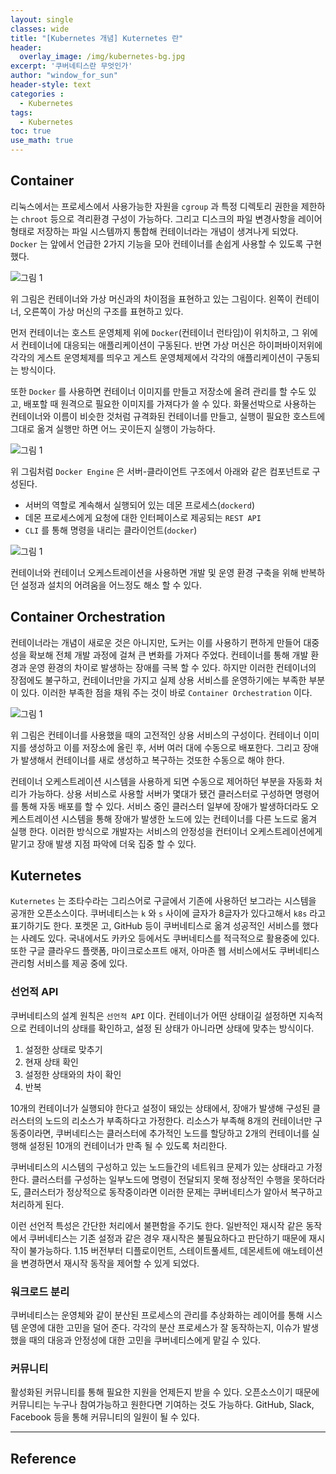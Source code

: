 ```yaml
--- 
layout: single
classes: wide
title: "[Kubernetes 개념] Kuternetes 란"
header:
  overlay_image: /img/kubernetes-bg.jpg
excerpt: '쿠버네티스란 무엇인가'
author: "window_for_sun"
header-style: text
categories :
  - Kubernetes
tags:
  - Kubernetes
toc: true
use_math: true
---  
```


## Container
리눅스에서는 프로세스에서 사용가능한 자원을 `cgroup` 과 특정 디렉토리 권한을 제한하는 `chroot` 등으로 격리환경 구성이 가능하다. 
그리고 디스크의 파일 변경사항을 레이어 형태로 저장하는 파일 시스템까지 통합해 컨테이너라는 개념이 생겨나게 되었다. 
`Docker` 는 앞에서 언급한 2가지 기능을 모아 컨테이너를 손쉽게 사용할 수 있도록 구현했다.  

![그림 1]({{site.baseurl}}/img/kubernetes/concept-intro-1.png)

위 그림은 컨테이너와 가상 머신과의 차이점을 표현하고 있는 그림이다. 
왼쪽이 컨테이너, 오른쪽이 가상 머신의 구조를 표현하고 있다.  

먼저 컨테이너는 호스트 운영체제 위에 `Docker`(컨테이너 런타임)이 위치하고, 그 위에서 컨테이너에 대응되는 애플리케이션이 구동된다. 
반면 가상 머신은 하이퍼바이저위에 각각의 게스트 운영체제를 띄우고 게스트 운영체제에서 각각의 애플리케이션이 구동되는 방식이다.  

또한 `Docker` 를 사용하면 컨테이너 이미지를 만들고 저장소에 올려 관리를 할 수도 있고, 
배포할 때 원격으로 필요한 이미지를 가져다가 쓸 수 있다. 
화물선박으로 사용하는 컨테이너와 이름이 비슷한 것처럼 규격화된 컨테이너를 만들고, 
실행이 필요한 호스트에 그대로 옮겨 실행만 하면 어느 곳이든지 실행이 가능하다. 

![그림 1]({{site.baseurl}}/img/kubernetes/concept-intro-2.png)

위 그림처럼 `Docker Engine` 은 서버-클라이언트 구조에서 아래와 같은 컴포넌트로 구성된다. 
- 서버의 역할로 계속해서 실행되어 있는 데몬 프로세스(`dockerd`)
- 데몬 프로세스에게 요청에 대한 인터페이스로 제공되는 `REST API`
- `CLI` 를 통해 명령을 내리는 클라이언트(`docker`)

![그림 1]({{site.baseurl}}/img/kubernetes/concept-intro-3.png)

컨테이너와 컨테이너 오케스트레이션을 사용하면 개발 및 운영 환경 구축을 위해 반복하던 설정과 설치의 어려움을 어느정도 해소 할 수 있다. 

## Container Orchestration
컨테이너라는 개념이 새로운 것은 아니지만, 도커는 이를 사용하기 편하게 만들어 대중성을 확보해 전체 개발 과정에 걸쳐 큰 변화를 가져다 주었다. 
컨테이너를 통해 개발 환경과 운영 환경의 차이로 발생하는 장애를 극복 할 수 있다. 
하지만 이러한 컨테이너의 장점에도 불구하고, 
컨테이너만을 가지고 실제 상용 서비스를 운영하기에는 부족한 부분이 있다. 
이러한 부족한 점을 채워 주는 것이 바로 `Container Orchestration` 이다.  

![그림 1]({{site.baseurl}}/img/kubernetes/concept_intro_plant_1.png)

위 그림은 컨테이너를 사용했을 때의 고전적인 상용 서비스의 구성이다. 
컨테이너 이미지를 생성하고 이를 저장소에 올린 후, 
서버 여러 대에 수동으로 배포한다. 
그리고 장애가 발생해서 컨테이너를 새로 생성하고 복구하는 것또한 수동으로 해야 한다.  

컨테이너 오케스트레이션 시스템을 사용하게 되면 수동으로 제어하던 부분을 자동화 처리가 가능하다. 
상용 서비스로 사용할 서버가 몇대가 됐건 클러스터로 구성하면 명령어를 통해 자동 배포를 할 수 있다. 
서비스 중인 클러스터 일부에 장애가 발생하더라도 오케스트레이션 시스템을 통해 장애가 발생한 노드에 있는 컨테이너를 다른 노드로 옮겨 실행 한다. 
이러한 방식으로 개발자는 서비스의 안정성을 컨터이너 오케스트레이션에게 맡기고 장애 발생 지점 파악에 더욱 집중 할 수 있다. 

## Kuternetes
`Kuternetes` 는 조타수라는 그리스어로 구글에서 기존에 사용하던 보그라는 시스템을 공개한 오픈소스이다. 
쿠버네티스는 `k` 와 `s` 사이에 글자가 8글자가 있다고해서 `k8s` 라고 표기하기도 한다. 
포켓몬 고, GitHub 등이 쿠버네티스로 옮겨 성공적인 서비스를 했다는 사례도 있다. 
국내에서도 카카오 등에서도 쿠버네티스를 적극적으로 활용중에 있다. 
또한 구글 클라우드 플랫폼, 마이크로소프트 애저, 아마존 웹 서비스에서도 쿠버네티스 관리헝 서비스를 제공 중에 있다. 

### 선언적 API
쿠버네티스의 설계 원칙은 `선언적 API` 이다. 
컨테이너가 어떤 상태이길 설정하면 지속적으로 컨테이너의 상태를 확인하고, 
설정 된 상태가 아니라면 상태에 맞추는 방식이다.  
1. 설정한 상태로 맞추기
1. 현재 상태 확인
1. 설정한 상태와의 차이 확인
1. 반복

10개의 컨테이너가 실행되야 한다고 설정이 돼있는 상태에서, 
장애가 발생해 구성된 클러스터의 노드의 리소스가 부족하다고 가정한다. 
리소스가 부족해 8개의 컨테이너만 구동중이라면, 
쿠버네티스는 클러스터에 추가적인 노드를 할당하고 2개의 컨테이너를 실행해 설정된 10개의 컨테이너가 만족 될 수 있도록 처리한다.  

쿠버네티스의 시스템의 구성하고 있는 노드들간의 네트워크 문제가 있는 상태라고 가정한다. 
클러스터를 구성하는 일부노드에 명령이 전달되지 못해 정상적인 수행을 못하더라도,
클러스터가 정상적으로 동작중이라면 이러한 문제는 쿠버네티스가 알아서 복구하고 처리하게 된다.  

이런 선언적 특성은 간단한 처리에서 불편함을 주기도 한다. 
일반적인 재시작 같은 동작에서 쿠버네티스는 기존 설정과 같은 경우 재시작은 불필요하다고 판단하기 때문에 재시작이 불가능하다. 
1.15 버전부터 디플로이먼트, 스테이트풀세트, 데몬세트에 애노테이션을 변경하면서 재시작 동작을 제어할 수 있게 되었다. 

### 워크로드 분리
쿠버네티스는 운영체와 같이 분산된 프로세스의 관리를 추상화하는 레이어를 통해 시스템 운영에 대한 고민을 덜어 준다. 
각각의 분산 프로세스가 잘 동작하는지, 이슈가 발생했을 때의 대응과 안정성에 대한 고민을 쿠버네티스에게 맡길 수 있다. 

### 커뮤니티
활성화된 커뮤니티를 통해 필요한 지원을 언제든지 받을 수 있다. 
오픈소스이기 때문에 커뮤니티는 누구나 참여가능하고 원한다면 기여하는 것도 가능하다. 
GitHub, Slack, Facebook 등을 통해 커뮤니티의 일원이 될 수 있다.

---
## Reference
